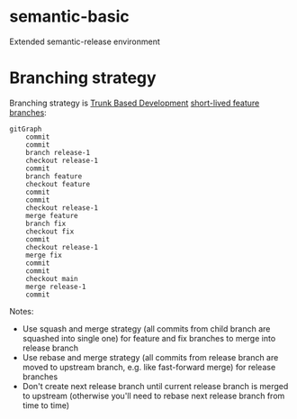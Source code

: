 # semantic-basic

Extended semantic-release environment

# Branching strategy

Branching strategy is [Trunk Based Development](https://trunkbaseddevelopment.com/) [short-lived feature branches](https://trunkbaseddevelopment.com/short-lived-feature-branches/):

```mermaid
gitGraph
    commit
    commit
    branch release-1
    checkout release-1
    commit
    branch feature
    checkout feature
    commit
    commit
    checkout release-1
    merge feature
    branch fix
    checkout fix
    commit
    checkout release-1
    merge fix
    commit
    commit
    checkout main
    merge release-1
    commit
```

Notes:

- Use squash and merge strategy (all commits from child branch are squashed into single one) for feature and fix branches to merge into release branch
- Use rebase and merge strategy (all commits from release branch are moved to upstream branch, e.g. like fast-forward merge) for release branches
- Don't create next release branch until current release branch is merged to upstream (otherwise you'll need to rebase next release branch from time to time)  
